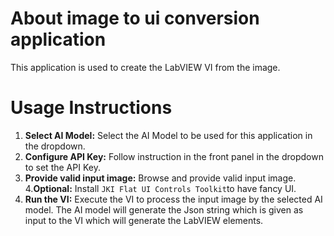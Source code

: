 # About image to ui conversion application
This application is used to create the LabVIEW VI from the image. 

# Usage Instructions
1. **Select AI Model:** Select the AI Model to be used for this application in the dropdown.
2. **Configure API Key:** Follow instruction in the front panel in the dropdown to set the API Key.
3. **Provide valid input image:** Browse and provide valid input image.
4.**Optional:** Install `JKI Flat UI Controls Toolkit`to have fancy UI.
5. **Run the VI:** Execute the VI to process the input image by the selected AI model. The AI model will generate the Json string which is given as input to the VI which will generate the LabVIEW elements.
